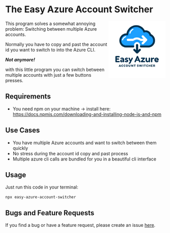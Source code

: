 # The Easy Azure Account Switcher

<img align="right" src="AzureEasyAccountSwitcherLogo.png" width="180"/>

This program solves a somewhat annoying problem: Switching between multiple Azure accounts.

Normally you have to copy and past the account id you want to switch to into the Azure CLI.

***Not anymore!*** 

with this little program you can switch between multiple accounts with just a few buttons presses.

## Requirements
- You need npm on your machine -> install here: https://docs.npmjs.com/downloading-and-installing-node-js-and-npm

## Use Cases
- You have multiple Azure accounts and want to switch between them quickly
- No stress during the account id copy and past process
- Multiple azure cli calls are bundled for you in a beautiful cli interface

## Usage
Just run this code in your terminal:
```
npx easy-azure-account-switcher
 ```

## Bugs and Feature Requests
If you find a bug or have a feature request, please create an issue [here](https://github.com/TimonBerlin/The-Easy-Azure-Account-Switchter/issues).
